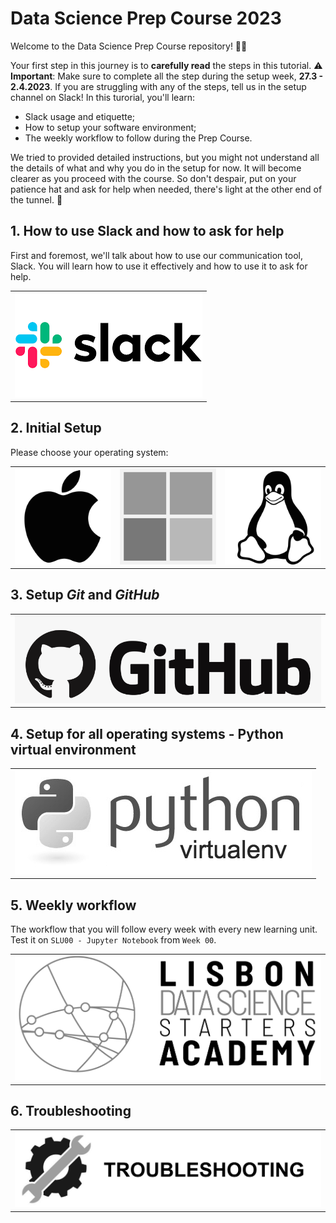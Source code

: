 # Data Science Prep Course 2023
Welcome to the Data Science Prep Course repository! 🧑‍💻

Your first step in this journey is to **carefully read** the steps in this tutorial. ⚠️ **Important**: Make sure to complete all the step during the setup week, **27.3 - 2.4.2023**. If you are struggling with any of the steps, tell us in the setup channel on Slack! In this turorial, you'll learn:

- Slack usage and etiquette;
- How to setup your software environment;
- The weekly workflow to follow during the Prep Course.

We tried to provided detailed instructions, but you might not understand all the details of what and why you do in the setup for now. It will become clearer as you proceed with the course. So don't despair, put on your patience hat and ask for help when needed, there's light at the other end of the tunnel. :star2:

## 1. How to use Slack and how to ask for help
First and foremost, we'll talk about how to use our communication tool, Slack. You will learn how to use it effectively and how to use it to ask for help.
<table>
  <tr>
    <td>
        <a href="https://github.com/ldsSA/ds-prep-course-2023/slack.md">
            <img src="media/slack.png" alt="Slack" />
        </a>
    </td>
  </tr>
</table>

## 2. Initial Setup
Please choose your operating system:
<table>
  <tr>
    <td>
        <a href="https://github.com/ldsSA/ds-prep-course-2023/macOS.md">
            <img src="media/macOS.png" alt="MacOS" />
        </a>
    </td>
    <td>
        <a href="https://github.com/ldsSA/ds-prep-course-2023/WINDOWS.md">
            <img src="media/windows.png" alt="Windows" />
        </a>
    </td>
    <td>
        <a href="https://github.com/ldsSA/ds-prep-course-2023/LINUX.md">
            <img src="media/linux.png" alt="Linux" />
        </a>
    </td>
  </tr>
</table>

## 3. Setup _Git_ and _GitHub_
<table>
  <tr>
    <td>
        <a href="https://github.com/ldsSA/ds-prep-course-2023/github.md">
            <img src="media/github.png" alt="GitHub" />
        </a>
    </td>
  </tr>
</table>

## 4. Setup for all operating systems - Python virtual environment
<table>
  <tr>
    <td>
        <a href="https://github.com/ldsSA/ds-prep-course-2023/python-venv.md">
            <img src="media/python-venv.png" alt="python-venv" />
        </a>
    </td>
  </tr>
</table>

## 5. Weekly workflow
The workflow that you will follow every week with every new learning unit. Test it on `SLU00 - Jupyter Notebook` from `Week 00`.
<table>
  <tr>
    <td>
        <a href="https://github.com/ldsSA/ds-prep-course-2023/weekly-workflow.md">
            <img src="media/weekly-workflow.png" alt="weekly-workflow" />
        </a>
    </td>
  </tr>
</table>

## 6. Troubleshooting 
<table>
  <tr>
    <td>
        <a href="https://github.com/ldsSA/ds-prep-course-2023/troubleshooting.md">
            <img src="media/troubleshooting.png" alt="troubleshooting" />
        </a>
    </td>
  </tr>
</table>

